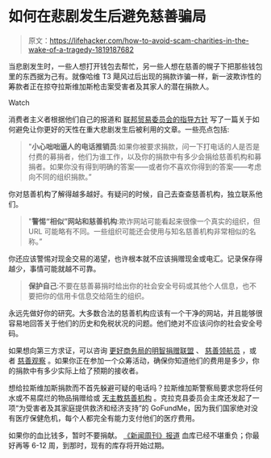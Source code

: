 # 如何在悲剧发生后避免慈善骗局

> 原文：<https://lifehacker.com/how-to-avoid-scam-charities-in-the-wake-of-a-tragedy-1819187682>

当悲剧发生时，一些人想打开钱包去帮忙，另一些人想在慈善的幌子下把那些钱包里的东西据为己有。就像哈维 T3 飓风过后出现的捐款诈骗一样，新一波欺诈性的筹款者正在掠夺拉斯维加斯枪击案受害者及其家人的潜在捐款人。

Watch

消费者主义者根据他们自己的报道和 [联邦贸易委员会的指导方针](https://www.consumer.ftc.gov/articles/0074-giving-charity) 写了一篇关于如何避免让你更好的天性在重大悲剧发生后被利用的文章。一些亮点包括:

> "**小心咄咄逼人的电话推销员**:如果你被要求捐款，问一下打电话的人是否是付费的募捐者，他们为谁工作，以及你的捐款中有多少会捐给慈善机构和募捐者。如果你没有得到明确的答案——或者你不喜欢你得到的答案——考虑向不同的组织捐款。”

你对慈善机构了解得越多越好。有疑问的时候，自己去查查慈善机构，独立联系他们。

> "**警惕“相似”网站和慈善机构**:欺诈网站可能看起来很像一个真实的组织，但 URL 可能略有不同。一些组织可能还会使用与知名慈善机构非常相似的名称。”

你还应该警惕对现金交易的渴望，也许根本就不应该捐赠现金或电汇。记录保存得越少，事情可能就越不可靠。

> **保护自己**:不要在慈善募捐时给出你的社会安全号码或其他个人信息，也不要把你的信用卡信息交给陌生的组织。

永远先做好你的研究。大多数合法的慈善机构应该有一个干净的网站，并且能够很容易地回答关于他们的历史和免税状况的问题。他们绝对不应该问你的社会安全号码。

如果想向第三方求证，可以咨询 [更好商务局的明智捐赠联盟](http://give.org/) 、 [慈善领航员](https://www.charitynavigator.org/) ，或者 [慈善观察](https://www.charitywatch.org/home) 。如果你正在参加一个众筹活动，确保你知道他们的费用是多少，你的捐款中有多少实际上给了预期的接收者。

想给拉斯维加斯捐款而不首先躲避可疑的电话吗？拉斯维加斯警察局要求您将任何水或不易腐烂的物品捐赠给或 [天主教慈善机构](https://www.catholiccharities.com/) 。克拉克县委员会主席还发起了一项“为受害者及其家庭提供救济和经济支持”的 GoFundMe，因为我们国家绝对没有医疗保健危机，每个人都完全有能力支付他们的医疗费用。

如果你的血比钱多，暂时不要捐献。 [《新闻周刊》报道](http://www.newsweek.com/people-are-giving-too-much-blood-after-las-vegas-shooting-678190) 血库已经不堪重负；你最好再等 6-12 周，到那时，现有的库存将开始过期。